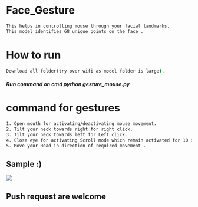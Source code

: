 # Face_Gesture
                             
```bash      
This helps in controlling mouse through your facial landmarks.  
This model identifies 68 unique points on the face .       
```           
# How to run     
```bash        
Download all folder(try over wifi as model folder is large).                 
``` 
##### Run command on cmd  python gesture_mouse.py     
   
   
# command for gestures
```bash
1. Open mouth for activating/deactivating mouse movement.
2. Tilt your neck towards right for right click.
3. Tilt your neck towards left for Left click.
4. Close eye for activating Scroll mode which remain activated for 10 seconds.
5. Move your Head in direction of required movement .
```

## Sample :)
<img src="Sample/example.gif">   

## Push request are welcome 
       
  
 
 
